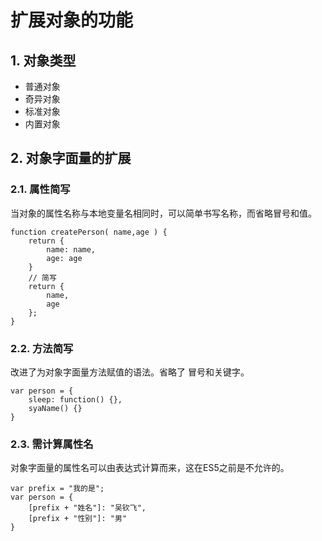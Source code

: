  # 扩展对象的功能

## 1. 对象类型

* 普通对象
* 奇异对象
* 标准对象
* 内置对象

## 2. 对象字面量的扩展

### 2.1. 属性简写

当对象的属性名称与本地变量名相同时，可以简单书写名称，而省略冒号和值。

    function createPerson( name,age ) {
        return {
            name: name,
            age: age
        }
        // 简写
        return { 
            name,
            age 
        };
    }

### 2.2. 方法简写

改进了为对象字面量方法赋值的语法。省略了 冒号和关键字。

    var person = {
        sleep: function() {},
        syaName() {}
    }

### 2.3. 需计算属性名

对象字面量的属性名可以由表达式计算而来，这在ES5之前是不允许的。

    var prefix = "我的是";
    var person = {
        [prefix + "姓名"]: "吴钦飞",
        [prefix + "性别"]: "男"
    }

